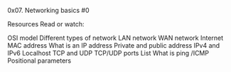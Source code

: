 0x07. Networking basics #0

Resources
Read or watch:

OSI model
Different types of network
LAN network
WAN network
Internet
MAC address
What is an IP address
Private and public address
IPv4 and IPv6
Localhost
TCP and UDP
TCP/UDP ports List
What is ping /ICMP
Positional parameters
